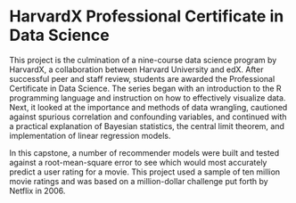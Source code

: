 # HarvardX Professional Certificate in Data Science
This project is the culmination of a nine-course data science program by HarvardX, a collaboration between Harvard University and edX. After successful peer and staff review, students are awarded the Professional Certificate in Data Science. The series began with an introduction to the R programming language and instruction on how to effectively visualize data. Next, it looked at the importance and methods of data wrangling, cautioned against spurious correlation and confounding variables, and continued with a practical explanation of Bayesian statistics, the central limit theorem, and implementation of linear regression models.

In this capstone, a number of recommender models were built and tested against a root-mean-square error to see which would most accurately predict a user rating for a movie. This project used a sample of ten million movie ratings and was based on a million-dollar challenge put forth by Netflix in 2006.
